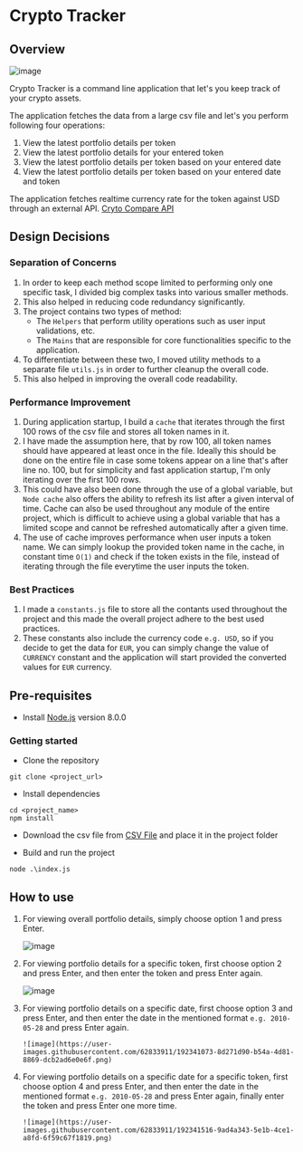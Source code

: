 # Crypto Tracker

## Overview

![image](https://user-images.githubusercontent.com/62833911/192138166-bc9179d5-c306-4454-b566-9d56bbb04704.png)

Crypto Tracker is a command line application that let's you keep track of your crypto assets.

The application fetches the data from a large csv file and let's you perform following four operations:

1. View the latest portfolio details per token
2. View the latest portfolio details for your entered token
3. View the latest portfolio details per token based on your entered date
4. View the latest portfolio details per token based on your entered date and token

The application fetches realtime currency rate for the token against USD through an external API.
[Cryto Compare API](https://min-api.cryptocompare.com/)

## Design Decisions

### Separation of Concerns

1. In order to keep each method scope limited to performing only one specific task, I divided big complex tasks into various smaller methods.
2. This also helped in reducing code redundancy significantly.
3. The project contains two types of method:
   - The `Helpers` that perform utility operations such as user input validations, etc.
   - The `Mains` that are responsible for core functionalities specific to the application.
4. To differentiate between these two, I moved utility methods to a separate file `utils.js` in order to further cleanup the overall code.
5. This also helped in improving the overall code readability.

### Performance Improvement

1. During application startup, I build a `cache` that iterates through the first 100 rows of the csv file and stores all token names in it.
2. I have made the assumption here, that by row 100, all token names should have appeared at least once in the file. Ideally this should be
   done on the entire file in case some tokens appear on a line that's after line no. 100, but for simplicity and fast application startup,
   I'm only iterating over the first 100 rows.
3. This could have also been done through the use of a global variable, but `Node cache` also offers the ability to refresh its list after a
   given interval of time. Cache can also be used throughout any module of the entire project, which is difficult to achieve using a global
   variable that has a limited scope and cannot be refreshed automatically after a given time.
4. The use of cache improves performance when user inputs a token name. We can simply lookup the provided token name in the cache,
   in constant time `O(1)` and check if the token exists in the file, instead of iterating through the file everytime the user inputs the
   token.

### Best Practices

1. I made a `constants.js` file to store all the contants used throughout the project and this made the overall project adhere to the best used
   practices.
2. These constants also include the currency code `e.g. USD`, so if you decide to get the data for `EUR`, you can simply change the value of
   `CURRENCY` constant and the application will start provided the converted values for `EUR` currency.

## Pre-requisites

- Install [Node.js](https://nodejs.org/en/) version 8.0.0

### Getting started

- Clone the repository

```
git clone <project_url>
```

- Install dependencies

```
cd <project_name>
npm install
```

- Download the csv file from [CSV File](https://s3-ap-southeast-1.amazonaws.com/static.propine.com/transactions.csv.zip) and place it in the project folder

- Build and run the project

```
node .\index.js
```

## How to use

1.  For viewing overall portfolio details, simply choose option 1 and press Enter.

    ![image](https://user-images.githubusercontent.com/62833911/192340787-2b16871a-8669-4237-96c1-bb287e3b5f2b.png)

2.  For viewing portfolio details for a specific token, first choose option 2 and press Enter, and then enter the token and press Enter again.

    ![image](https://user-images.githubusercontent.com/62833911/192340902-bf4c4b5e-1dd6-4676-b4e0-73da6d667eaf.png)

3.  For viewing portfolio details on a specific date, first choose option 3 and press Enter, and then enter the date
    in the mentioned format `e.g. 2010-05-28` and press Enter again.

        ![image](https://user-images.githubusercontent.com/62833911/192341073-8d271d90-b54a-4d81-8869-dcb2ad6e0e6f.png)

4.  For viewing portfolio details on a specific date for a specific token, first choose option 4 and press Enter, and then enter the date
    in the mentioned format `e.g. 2010-05-28` and press Enter again, finally enter the token and press Enter one more time.

        ![image](https://user-images.githubusercontent.com/62833911/192341516-9ad4a343-5e1b-4ce1-a8fd-6f59c67f1819.png)

